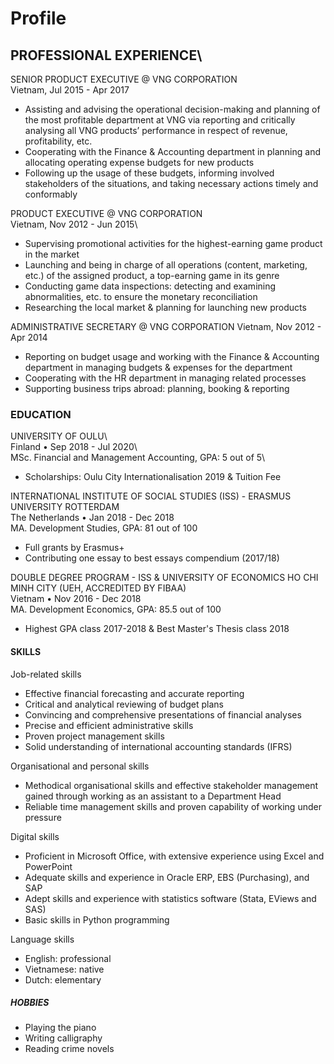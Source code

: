 # Profile
## PROFESSIONAL EXPERIENCE\
SENIOR PRODUCT EXECUTIVE @ VNG CORPORATION\
Vietnam, Jul 2015 - Apr 2017
- Assisting and advising the operational decision-making and planning of the most profitable department at VNG via reporting and critically analysing all VNG products’ performance in respect of revenue, profitability, etc.
- Cooperating with the Finance & Accounting department in planning and allocating operating expense budgets for new products 
-	Following up the usage of these budgets, informing involved stakeholders of the situations, and taking necessary actions timely and conformably

PRODUCT EXECUTIVE @ VNG CORPORATION\
Vietnam, Nov 2012 - Jun 2015\
-	Supervising promotional activities for the highest-earning game product in the market
-	Launching and being in charge of all operations (content, marketing, etc.) of the assigned product, a top-earning game in its genre
-	Conducting game data inspections: detecting and examining abnormalities, etc. to ensure the monetary reconciliation
-	Researching the local market & planning for launching new products

ADMINISTRATIVE SECRETARY @ VNG CORPORATION
Vietnam, Nov 2012 - Apr 2014
-	Reporting on budget usage and working with the Finance & Accounting department in managing budgets & expenses for the department
-	Cooperating with the HR department in managing related processes
-	Supporting business trips abroad: planning, booking & reporting

### EDUCATION
UNIVERSITY OF OULU\  
Finland • Sep 2018 - Jul 2020\    
MSc. Financial and Management Accounting, GPA: 5 out of 5\
-	Scholarships: Oulu City Internationalisation 2019 & Tuition Fee

INTERNATIONAL INSTITUTE OF SOCIAL STUDIES (ISS) - ERASMUS UNIVERSITY ROTTERDAM\
The Netherlands • Jan 2018 - Dec 2018\
MA. Development Studies, GPA: 81 out of 100
-	Full grants by Erasmus+
-	Contributing one essay to best essays compendium (2017/18)

DOUBLE DEGREE PROGRAM - ISS & UNIVERSITY OF ECONOMICS HO CHI MINH CITY (UEH, ACCREDITED BY FIBAA)\
Vietnam • Nov 2016 - Dec 2018\
MA. Development Economics, GPA: 85.5 out of 100
-	Highest GPA class 2017-2018 & Best Master's Thesis class 2018

#### SKILLS
Job-related skills
-	Effective financial forecasting and accurate reporting
-	Critical and analytical reviewing of budget plans
-	Convincing and comprehensive presentations of financial analyses
-	Precise and efficient administrative skills
-	Proven project management skills
-	Solid understanding of international accounting standards (IFRS)

Organisational and personal skills
-	Methodical organisational skills and effective stakeholder management gained through working as an assistant to a Department Head
-	Reliable time management skills and proven capability of working under pressure

Digital skills
-	Proficient in Microsoft Office, with extensive experience using Excel and PowerPoint
-	Adequate skills and experience in Oracle ERP, EBS (Purchasing), and SAP
-	Adept skills and experience with statistics software (Stata, EViews and SAS)
-	Basic skills in Python programming

Language skills
-	English: professional
-	Vietnamese: native 
-	Dutch: elementary

##### HOBBIES
-	Playing the piano      
-	Writing calligraphy
- Reading crime novels
